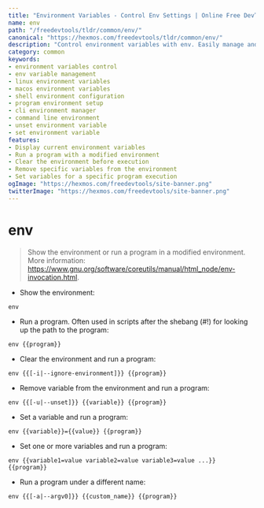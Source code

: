 ```yaml
---
title: "Environment Variables - Control Env Settings | Online Free DevTools by Hexmos"
name: env
path: "/freedevtools/tldr/common/env/"
canonical: "https://hexmos.com/freedevtools/tldr/common/env/"
description: "Control environment variables with env. Easily manage and modify environment settings for programs. Free online tool, no registration required."
category: common
keywords:
- environment variables control
- env variable management
- linux environment variables
- macos environment variables
- shell environment configuration
- program environment setup
- cli environment manager
- command line environment
- unset environment variable
- set environment variable
features:
- Display current environment variables
- Run a program with a modified environment
- Clear the environment before execution
- Remove specific variables from the environment
- Set variables for a specific program execution
ogImage: "https://hexmos.com/freedevtools/site-banner.png"
twitterImage: "https://hexmos.com/freedevtools/site-banner.png"
---
```


# env

> Show the environment or run a program in a modified environment.
> More information: <https://www.gnu.org/software/coreutils/manual/html_node/env-invocation.html>.

- Show the environment:

`env`

- Run a program. Often used in scripts after the shebang (#!) for looking up the path to the program:

`env {{program}}`

- Clear the environment and run a program:

`env {{[-i|--ignore-environment]}} {{program}}`

- Remove variable from the environment and run a program:

`env {{[-u|--unset]}} {{variable}} {{program}}`

- Set a variable and run a program:

`env {{variable}}={{value}} {{program}}`

- Set one or more variables and run a program:

`env {{variable1=value variable2=value variable3=value ...}} {{program}}`

- Run a program under a different name:

`env {{[-a|--argv0]}} {{custom_name}} {{program}}`
